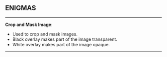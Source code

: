 


## ENIGMAS
-----

**Crop and Mask Image**:

- Used to crop and mask images.
- Black overlay makes part of the image transparent.
- White overlay makes part of the image opaque.

----